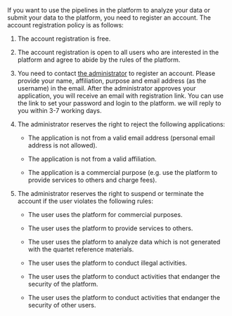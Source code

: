 If you want to use the pipelines in the platform to analyze your data or submit your data to the platform, you need to register an account. The account registration policy is as follows:

1. The account registration is free.

2. The account registration is open to all users who are interested in the platform and agree to abide by the rules of the platform.

3. You need to contact [the administrator](mailto:quartet@fudan.edu.cn) to register an account. Please provide your name, affiliation, purpose and email address (as the username) in the email. After the administrator approves your application, you will receive an email with registration link. You can use the link to set your password and login to the platform. we will reply to you within 3-7 working days.

4. The administrator reserves the right to reject the following applications:

    - The application is not from a valid email address (personal email address is not allowed).

    - The application is not from a valid affiliation.

    - The application is a commercial purpose (e.g. use the platform to provide services to others and charge fees).

5. The administrator reserves the right to suspend or terminate the account if the user violates the following rules:

    - The user uses the platform for commercial purposes.

    - The user uses the platform to provide services to others.

    - The user uses the platform to analyze data which is not generated with the quartet reference materials.

    - The user uses the platform to conduct illegal activities.

    - The user uses the platform to conduct activities that endanger the security of the platform.

    - The user uses the platform to conduct activities that endanger the security of other users.
